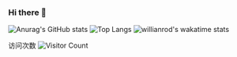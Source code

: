 ### Hi there 👋

<!--
**c1336658570/c1336658570** is a ✨ _special_ ✨ repository because its `README.md` (this file) appears on your GitHub profile.

Here are some ideas to get you started:

- 🔭 I’m currently working on Xiyou Linux group
- 🌱 I’m currently learning C++andLinux
- 👯 I’m looking to collaborate on ...
- 🤔 I’m looking for help with ...
- 💬 Ask me about ...
- 📫 How to reach me: ...
- 😄 Pronouns: ...
- ⚡ Fun fact: ...
- 💬 大家可以查看我的技术博客 https://blog.csdn.net/qq_55047476?spm=1000.2115.3001.5343
-->

![Anurag's GitHub stats](https://github-readme-stats.vercel.app/api?username=c1336658570&count_private=true&show_icons=true&theme=dracula&locale=cn)
![Top Langs](https://github-readme-stats.vercel.app/api/top-langs/?username=c1336658570&hide=css,html,swig,javascript&&layout=compact&locale=cn&theme=dracula)
![willianrod's wakatime stats](https://github-readme-stats.vercel.app/api/wakatime?username=c1336658570&theme=dracula)

访问次数
![Visitor Count](https://profile-counter.glitch.me/c1336658570/count.svg)
